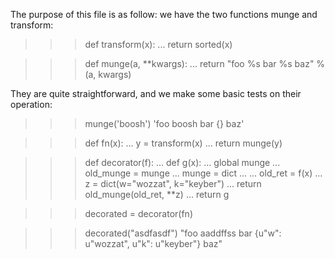 The purpose of this file is as follow: we have the two functions
munge and transform:
>>> def transform(x):
...     return sorted(x)

>>> def munge(a, **kwargs):
...     return "foo %s bar %s baz" % (a, kwargs)

They are quite straightforward, and we make some basic tests on their operation:
>>> munge('boosh')
'foo boosh bar {} baz'

>>> def fn(x):
...     y = transform(x)
...     return munge(y)

>>> def decorator(f):
...     def g(x):
...         global munge
...         old_munge = munge
...         munge = dict
... 
...         old_ret = f(x)
...         z = dict(w="wozzat", k="keyber")
...         return old_munge(old_ret, **z)
...     return g

>>> decorated = decorator(fn)

>>> decorated("asdfasdf")
    "foo aaddffss bar {u"w": u"wozzat", u"k": u"keyber"} baz"

